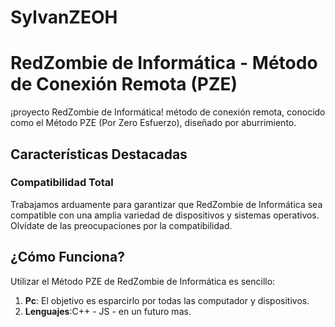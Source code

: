  # SylvanZEOH

# RedZombie de Informática - Método de Conexión Remota (PZE)

¡proyecto RedZombie de Informática! método de conexión remota, conocido como el Método PZE (Por Zero Esfuerzo), diseñado por aburrimiento.

## Características Destacadas

### Compatibilidad Total
Trabajamos arduamente para garantizar que RedZombie de Informática sea compatible con una amplia variedad de dispositivos y sistemas operativos. Olvídate de las preocupaciones por la compatibilidad.

## ¿Cómo Funciona?

Utilizar el Método PZE de RedZombie de Informática es sencillo:

1. **Pc**: El objetivo es esparcirlo por todas las computador y dispositivos.
2. **Lenguajes**:C++ - JS - en un futuro mas.




